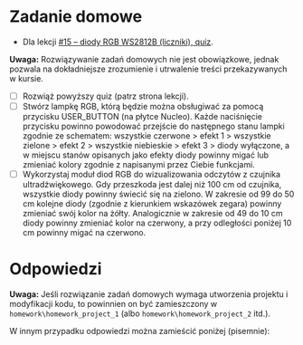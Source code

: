 # Zadanie domowe
- Dla lekcji [#15 – diody RGB WS2812B (liczniki), quiz](https://forbot.pl/blog/kurs-stm32l4-diody-rgb-ws2812b-liczniki-quiz-id49890).

**Uwaga:** Rozwiązywanie zadań domowych nie jest obowiązkowe, jednak pozwala na dokładniejsze zrozumienie i utrwalenie treści przekazywanych w kursie.

- [ ] Rozwiąż powyższy quiz (patrz strona lekcji).
- [ ] Stwórz lampkę RGB, którą będzie można obsługiwać za pomocą przycisku USER_BUTTON (na płytce Nucleo). Każde naciśnięcie przycisku powinno powodować przejście do następnego stanu lampki zgodnie ze schematem: wszystkie czerwone > efekt 1 > wszystkie zielone > efekt 2 > wszystkie niebieskie > efekt 3 > diody wyłączone, a w miejscu stanów opisanych jako efekty diody powinny migać lub zmieniać kolory zgodnie z napisanymi przez Ciebie funkcjami.
- [ ] Wykorzystaj moduł diod RGB do wizualizowania odczytów z czujnika ultradźwiękowego. Gdy przeszkoda jest dalej niż 100 cm od czujnika, wszystkie diody powinny świecić się na zielono. W zakresie od 99 do 50 cm kolejne diody (zgodnie z kierunkiem wskazówek zegara) powinny zmieniać swój kolor na żółty. Analogicznie w zakresie od 49 do 10 cm diody powinny zmieniać kolor na czerwony, a przy odległości poniżej 10 cm powinny migać na czerwono.

# Odpowiedzi
**Uwaga:**  Jeśli rozwiązanie zadań domowych wymaga utworzenia projektu i modyfikacji kodu, to powinnien on być zamieszczony w `homework\homework_project_1` (albo `homework\homework_project_2` itd.).  

W innym przypadku odpowiedzi można zamieścić poniżej (pisemnie):
